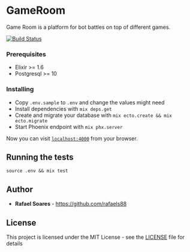 # GameRoom

Game Room is a platform for bot battles on top of different games.

[![Build Status](https://travis-ci.org/game-room-space/game_room.svg?branch=master)](https://travis-ci.org/game-room-space/game_room)

### Prerequisites

* Elixir >= 1.6
* Postgresql >= 10

### Installing

* Copy `.env.sample` to `.env` and change the values might need
* Install dependencies with `mix deps.get`
* Create and migrate your database with `mix ecto.create && mix ecto.migrate`
* Start Phoenix endpoint with `mix phx.server`

Now you can visit [`localhost:4000`](http://localhost:4000) from your browser.

## Running the tests

`source .env && mix test`

## Author

* **Rafael Soares** - https://github.com/rafaels88

## License

This project is licensed under the MIT License - see the [LICENSE](LICENSE) file for details
